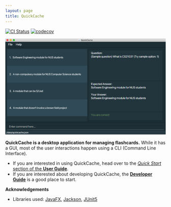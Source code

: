 ```yaml
---
layout: page
title: QuickCache
---
```


[![CI Status](https://github.com/AY2021S1-CS2103T-T13-2/tp/workflows/Java%20CI/badge.svg)](https://github.com/AY2021S1-CS2103T-T13-2/tp/actions)
[![codecov](https://codecov.io/gh/AY2021S1-CS2103T-T13-2/tp/branch/master/graph/badge.svg)](https://codecov.io/gh/AY2021S1-CS2103T-T13-2/tp)

![Ui](images/Ui.png)

**QuickCache is a desktop application for managing flashcards.** While it has a GUI, most of the user interactions happen using a CLI (Command Line Interface).

* If you are interested in using QuickCache, head over to the [_Quick Start_ section of the **User Guide**](UserGuide.html#quick-start).
* If you are interested about developing QuickCache, the [**Developer Guide**](DeveloperGuide.html) is a good place to start.


**Acknowledgements**

* Libraries used: [JavaFX](https://openjfx.io/), [Jackson](https://github.com/FasterXML/jackson), [JUnit5](https://github.com/junit-team/junit5)
